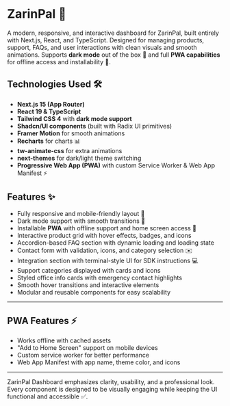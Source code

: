 # ZarinPal 🚀

A modern, responsive, and interactive dashboard for ZarinPal, built entirely with Next.js, React, and TypeScript. Designed for managing products, support, FAQs, and user interactions with clean visuals and smooth animations. Supports **dark mode** out of the box 🌙 and full **PWA capabilities** for offline access and installability 📲.

## Technologies Used 🛠️
- **Next.js 15 (App Router)**
- **React 19 & TypeScript**
- **Tailwind CSS 4** with **dark mode support**
- **Shadcn/UI components** (built with Radix UI primitives)
- **Framer Motion** for smooth animations
- **Recharts** for charts 📊
- **tw-animate-css** for extra animations
- **next-themes** for dark/light theme switching
- **Progressive Web App (PWA)** with custom Service Worker & Web App Manifest ⚡

## Features ✨
- Fully responsive and mobile-friendly layout 📱  
- Dark mode support with smooth transitions 🌙  
- Installable **PWA** with offline support and home screen access 📲  
- Interactive product grid with hover effects, badges, and icons  
- Accordion-based FAQ section with dynamic loading and loading state  
- Contact form with validation, icons, and category selection ✉️  
- Integration section with terminal-style UI for SDK instructions 💻  
- Support categories displayed with cards and icons  
- Styled office info cards with emergency contact highlights  
- Smooth hover transitions and interactive elements  
- Modular and reusable components for easy scalability  

---

## PWA Features ⚡
- Works offline with cached assets  
- "Add to Home Screen" support on mobile devices  
- Custom service worker for better performance  
- Web App Manifest with app name, theme color, and icons  

---

ZarinPal Dashboard emphasizes clarity, usability, and a professional look. Every component is designed to be visually engaging while keeping the UI functional and accessible ✅.
